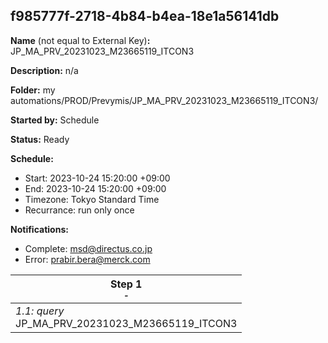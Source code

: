 ## f985777f-2718-4b84-b4ea-18e1a56141db

**Name** (not equal to External Key)**:** JP_MA_PRV_20231023_M23665119_ITCON3

**Description:** n/a

**Folder:** my automations/PROD/Prevymis/JP_MA_PRV_20231023_M23665119_ITCON3/

**Started by:** Schedule

**Status:** Ready

**Schedule:**

* Start: 2023-10-24 15:20:00 +09:00
* End: 2023-10-24 15:20:00 +09:00
* Timezone: Tokyo Standard Time
* Recurrance: run only once

**Notifications:**

* Complete: msd@directus.co.jp
* Error: prabir.bera@merck.com

| Step 1<br>_<small>-</small>_ |
| --- |
| _1.1: query_<br>JP_MA_PRV_20231023_M23665119_ITCON3 |
